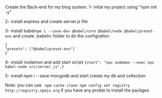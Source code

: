 Create the Back-end for my blog system.
1- inital my project using "npm init -y"

2- install express and create server.js file

3- install babel`npm i --save-dev @babel/core @babel/node @babel/preset-env`
and create .babelrc folder to do the configration

```
{
"presets": ["@babel/preset-env"]
}
```

4- install nodemon and add start script `{start": "npx nodemon --exec npx babel-node src/server.js",}`

5- install npm i --save mongodb and start create my db and collection

Note: you can use ` npm cache clean npm config set registry http://registry.npmjs.org`
if you have any proble to install the packges

